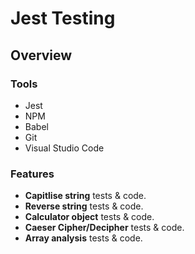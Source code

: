 # Jest Testing

## Overview

### Tools

- Jest
- NPM
- Babel
- Git
- Visual Studio Code

### Features

- **Capitlise string** tests & code.
- **Reverse string** tests & code.
- **Calculator object** tests & code.
- **Caeser Cipher/Decipher** tests & code.
- **Array analysis** tests & code.
